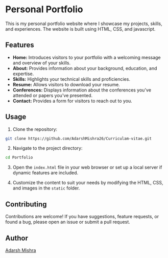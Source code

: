 ﻿# Personal Portfolio

This is my personal portfolio website where I showcase my projects, skills, and experiences. The website is built using HTML, CSS, and javascript.

## Features

- **Home:** Introduces visitors to your portfolio with a welcoming message and overview of your skills.
- **About:** Provides information about your background, education, and expertise.
- **Skills:** Highlights your technical skills and proficiencies.
- **Resume:** Allows visitors to download your resume.
- **Conferences:** Displays information about the conferences you've attended or papers you've presented.
- **Contact:** Provides a form for visitors to reach out to you.

## Usage

1. Clone the repository:

```bash
git clone https://github.com/AdarshMishra26/Curriculam-vitae.git
```

2. Navigate to the project directory:

```bash
cd Portfolio
```

3. Open the `index.html` file in your web browser or set up a local server if dynamic features are included.

4. Customize the content to suit your needs by modifying the HTML, CSS, and images in the `static` folder.

## Contributing

Contributions are welcome! If you have suggestions, feature requests, or found a bug, please open an issue or submit a pull request.


## Author

[Adarsh Mishra](https://github.com/AdarshMishra26)
